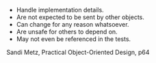 - Handle implementation details.
- Are not expected to be sent by other objects.
- Can change for any reason whatsoever.
- Are unsafe for others to depend on.
- May not even be referenced in the tests.

Sandi Metz, Practical Object-Oriented Design, p64